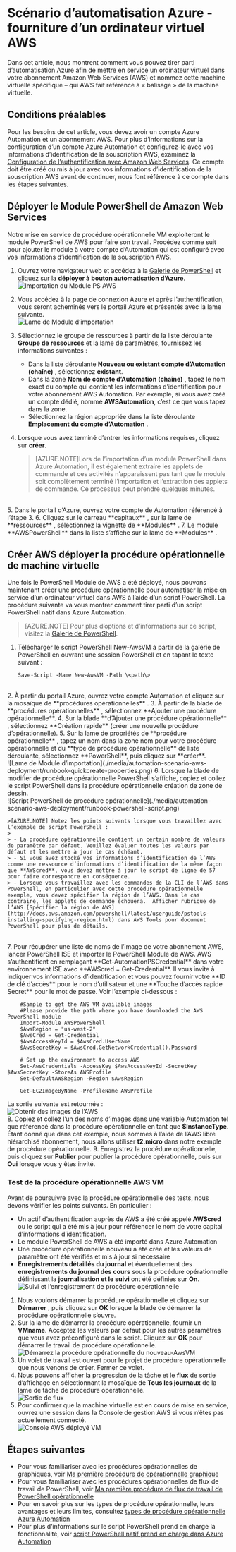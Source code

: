 <properties
   pageTitle="Automatisation du déploiement d’un ordinateur virtuel dans les Services Web Amazon | Microsoft Azure"
   description="Cet article explique comment utiliser Automation d’Azure pour automatiser la création d’une VM de Service Web Amazon"
   services="automation"
   documentationCenter=""
   authors="mgoedtel"
   manager="jwhit"
   editor="" />
<tags
   ms.service="automation"
   ms.devlang="na"
   ms.topic="article"
   ms.tgt_pltfrm="na"
   ms.workload="na"
   ms.date="08/17/2016"
   ms.author="tiandert; bwren" />

# <a name="azure-automation-scenario---provision-an-aws-virtual-machine"></a>Scénario d’automatisation Azure - fourniture d’un ordinateur virtuel AWS 

Dans cet article, nous montrent comment vous pouvez tirer parti d’automatisation Azure afin de mettre en service un ordinateur virtuel dans votre abonnement Amazon Web Services (AWS) et nommez cette machine virtuelle spécifique – qui AWS fait référence à « balisage » de la machine virtuelle.

## <a name="prerequisites"></a>Conditions préalables

Pour les besoins de cet article, vous devez avoir un compte Azure Automation et un abonnement AWS. Pour plus d’informations sur la configuration d’un compte Azure Automation et configurez-le avec vos informations d’identification de la souscription AWS, examinez la [Configuration de l’authentification avec Amazon Web Services](../automation/automation-sec-configure-aws-account.md).  Ce compte doit être créé ou mis à jour avec vos informations d’identification de la souscription AWS avant de continuer, nous font référence à ce compte dans les étapes suivantes.


## <a name="deploy-amazon-web-services-powershell-module"></a>Déployer le Module PowerShell de Amazon Web Services

Notre mise en service de procédure opérationnelle VM exploiteront le module PowerShell de AWS pour faire son travail. Procédez comme suit pour ajouter le module à votre compte d’Automation qui est configuré avec vos informations d’identification de la souscription AWS.  

1. Ouvrez votre navigateur web et accédez à la [Galerie de PowerShell](http://www.powershellgallery.com/packages/AWSPowerShell/) et cliquez sur la **déployer à bouton automatisation d’Azure**.<br> ![Importation du Module PS AWS](./media/automation-scenario-aws-deployment/powershell-gallery-download-awsmodule.png)

2. Vous accédez à la page de connexion Azure et après l’authentification, vous seront acheminés vers le portail Azure et présentés avec la lame suivante.<br> ![Lame de Module d’importation](./media/automation-scenario-aws-deployment/deploy-aws-powershell-module-parameters.png)

3. Sélectionnez le groupe de ressources à partir de la liste déroulante **Groupe de ressources** et la lame de paramètres, fournissez les informations suivantes :
   * Dans la liste déroulante **Nouveau ou existant compte d’Automation (chaîne)** , sélectionnez **existant**.  
   * Dans la zone **Nom de compte d’Automation (chaîne)** , tapez le nom exact du compte qui contient les informations d’identification pour votre abonnement AWS Automation.  Par exemple, si vous avez créé un compte dédié, nommé **AWSAutomation**, c’est ce que vous tapez dans la zone.
   * Sélectionnez la région appropriée dans la liste déroulante **Emplacement du compte d’Automation** .

4. Lorsque vous avez terminé d’entrer les informations requises, cliquez sur **créer**.

    >[AZURE.NOTE]Lors de l’importation d’un module PowerShell dans Azure Automation, il est également extraire les applets de commande et ces activités n’apparaissent pas tant que le module soit complètement terminé l’importation et l’extraction des applets de commande. Ce processus peut prendre quelques minutes.  
<br>
5. Dans le portail d’Azure, ouvrez votre compte de Automation référencé à l’étape 3.
6. Cliquez sur le carreau **capitaux** , sur la lame de **ressources** , sélectionnez la vignette de **Modules** .
7. Le module **AWSPowerShell** dans la liste s’affiche sur la lame de **Modules** .

## <a name="create-aws-deploy-vm-runbook"></a>Créer AWS déployer la procédure opérationnelle de machine virtuelle

Une fois le PowerShell Module de AWS a été déployé, nous pouvons maintenant créer une procédure opérationnelle pour automatiser la mise en service d’un ordinateur virtuel dans AWS à l’aide d’un script PowerShell. La procédure suivante va vous montrer comment tirer parti d’un script PowerShell natif dans Azure Automation.  

>[AZURE.NOTE] Pour plus d’options et d’informations sur ce script, visitez la [Galerie de PowerShell](https://www.powershellgallery.com/packages/New-AwsVM/DisplayScript).


1. Télécharger le script PowerShell New-AwsVM à partir de la galerie de PowerShell en ouvrant une session PowerShell et en tapant le texte suivant :<br>
   ```
   Save-Script -Name New-AwsVM -Path \<path\>
   ```
<br>
2. À partir du portail Azure, ouvrez votre compte Automation et cliquez sur la mosaïque de **procédures opérationnelles** .  
3. À partir de la blade de **procédures opérationnelles** , sélectionnez **Ajouter une procédure opérationnelle**.
4. Sur la blade **d’Ajouter une procédure opérationnelle** , sélectionnez **Création rapide** (créer une nouvelle procédure d’opérationnelle).
5. Sur la lame de propriétés de **procédure opérationnelle** , tapez un nom dans la zone nom pour votre procédure opérationnelle et du **type de procédure opérationnelle** de liste déroulante, sélectionnez **PowerShell**, puis cliquez sur **créer**.<br> ![Lame de Module d’importation](./media/automation-scenario-aws-deployment/runbook-quickcreate-properties.png)
6. Lorsque la blade de modifier de procédure opérationnelle PowerShell s’affiche, copiez et collez le script PowerShell dans la procédure opérationnelle création de zone de dessin.<br> ![Script PowerShell de procédure opérationnelle](./media/automation-scenario-aws-deployment/runbook-powershell-script.png)<br>

    >[AZURE.NOTE] Notez les points suivants lorsque vous travaillez avec l’exemple de script PowerShell :
    >
    > - La procédure opérationnelle contient un certain nombre de valeurs de paramètre par défaut. Veuillez évaluer toutes les valeurs par défaut et les mettre à jour le cas échéant.
    > - Si vous avez stocké vos informations d’identification de l’AWS comme une ressource d’informations d’identification de la même façon que **AWScred**, vous devez mettre à jour le script de ligne de 57 pour faire correspondre en conséquence.  
    > - Lorsque vous travaillez avec les commandes de la CLI de l’AWS dans PowerShell, en particulier avec cette procédure opérationnelle exemple, vous devez spécifier la région de l’AWS. Dans le cas contraire, les applets de commande échouera.  Afficher rubrique de l’AWS [Spécifier la région de AWS](http://docs.aws.amazon.com/powershell/latest/userguide/pstools-installing-specifying-region.html) dans AWS Tools pour document PowerShell pour plus de détails.  
<br>
7. Pour récupérer une liste de noms de l’image de votre abonnement AWS, lancer PowerShell ISE et importer le PowerShell Module de AWS.  AWS s’authentifient en remplaçant **Get-AutomationPSCredential** dans votre environnement ISE avec **AWScred = Get-Credential**.  Il vous invite à indiquer vos informations d’identification et vous pouvez fournir votre **ID de clé d’accès** pour le nom d’utilisateur et une **Touche d’accès rapide Secret** pour le mot de passe.  Voir l’exemple ci-dessous :

        #Sample to get the AWS VM available images
        #Please provide the path where you have downloaded the AWS PowerShell module
        Import-Module AWSPowerShell
        $AwsRegion = "us-west-2"
        $AwsCred = Get-Credential
        $AwsAccessKeyId = $AwsCred.UserName
        $AwsSecretKey = $AwsCred.GetNetworkCredential().Password

        # Set up the environment to access AWS
        Set-AwsCredentials -AccessKey $AwsAccessKeyId -SecretKey $AwsSecretKey -StoreAs AWSProfile
        Set-DefaultAWSRegion -Region $AwsRegion

        Get-EC2ImageByName -ProfileName AWSProfile
   La sortie suivante est retournée :<br>
   ![Obtenir des images de l’AWS](./media/automation-scenario-aws-deployment/powershell-ise-output.png)  
8. Copiez et collez l’un des noms d’images dans une variable Automation tel que référencé dans la procédure opérationnelle en tant que **$InstanceType**. Étant donné que dans cet exemple, nous sommes à l’aide de l’AWS libre hiérarchisé abonnement, nous allons utiliser **t2.micro** dans notre exemple de procédure opérationnelle.
9. Enregistrez la procédure opérationnelle, puis cliquez sur **Publier** pour publier la procédure opérationnelle, puis sur **Oui** lorsque vous y êtes invité.


### <a name="testing-the-aws-vm-runbook"></a>Test de la procédure opérationnelle AWS VM
Avant de poursuivre avec la procédure opérationnelle des tests, nous devons vérifier les points suivants. En particulier :

   -  Un actif d’authentification auprès de AWS a été créé appelé **AWScred** ou le script qui a été mis à jour pour référencer le nom de votre capital d’informations d’identification.  
   -  Le module PowerShell de AWS a été importé dans Azure Automation
   -  Une procédure opérationnelle nouveau a été créé et les valeurs de paramètre ont été vérifiés et mis à jour si nécessaire
   -  **Enregistrements détaillés du journal** et éventuellement des **enregistrements du journal des cours** sous la procédure opérationnelle définissant la **journalisation et le suivi** ont été définies sur **On**.<br> ![Suivi et l’enregistrement de procédure opérationnelle](./media/automation-scenario-aws-deployment/runbook-settings-logging-and-tracing.png)

1. Nous voulons démarrer la procédure opérationnelle et cliquez sur **Démarrer** , puis cliquez sur **OK** lorsque la blade de démarrer la procédure opérationnelle s’ouvre.
2. Sur la lame de démarrer la procédure opérationnelle, fournir un **VMname**.  Acceptez les valeurs par défaut pour les autres paramètres que vous avez préconfiguré dans le script.  Cliquez sur **OK** pour démarrer le travail de procédure opérationnelle.<br> ![Démarrez la procédure opérationnelle du nouveau-AwsVM](./media/automation-scenario-aws-deployment/runbook-start-job-parameters.png)
3. Un volet de travail est ouvert pour le projet de procédure opérationnelle que nous venons de créer. Fermer ce volet.
4. Nous pouvons afficher la progression de la tâche et le **flux** de sortie d’affichage en sélectionnant la mosaïque de **Tous les journaux** de la lame de tâche de procédure opérationnelle.<br> ![Sortie de flux](./media/automation-scenario-aws-deployment/runbook-job-streams-output.png)
5. Pour confirmer que la machine virtuelle est en cours de mise en service, ouvrez une session dans la Console de gestion AWS si vous n’êtes pas actuellement connecté.<br> ![Console AWS déployé VM](./media/automation-scenario-aws-deployment/aws-instances-status.png)

## <a name="next-steps"></a>Étapes suivantes
-   Pour vous familiariser avec les procédures opérationnelles de graphiques, voir [Ma première procédure de opérationnelle graphique](automation-first-runbook-graphical.md)
-   Pour vous familiariser avec les procédures opérationnelles de flux de travail de PowerShell, voir [Ma première procédure de flux de travail de PowerShell opérationnelle](automation-first-runbook-textual.md)
-   Pour en savoir plus sur les types de procédure opérationnelle, leurs avantages et leurs limites, consultez [types de procédure opérationnelle Azure Automation](automation-runbook-types.md)
-   Pour plus d’informations sur le script PowerShell prend en charge la fonctionnalité, voir [script PowerShell natif prend en charge dans Azure Automation](https://azure.microsoft.com/blog/announcing-powershell-script-support-azure-automation-2/)
